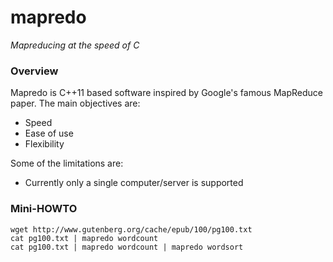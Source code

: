 mapredo
=======

*Mapreducing at the speed of C*

### Overview

Mapredo is C++11 based software inspired by Google's famous MapReduce paper.  The main objectives are:

- Speed
- Ease of use
- Flexibility

Some of the limitations are:

- Currently only a single computer/server is supported

### Mini-HOWTO

    wget http://www.gutenberg.org/cache/epub/100/pg100.txt
    cat pg100.txt | mapredo wordcount
    cat pg100.txt | mapredo wordcount | mapredo wordsort
    


